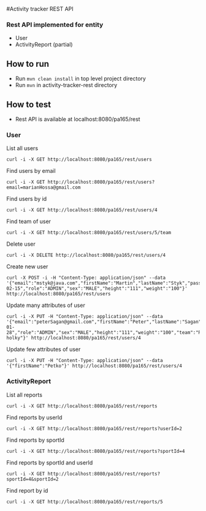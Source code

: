 ﻿#Activity tracker REST API

### Rest API implemented for entity
* User
* ActivityReport (partial)

## How to run
* Run ``mvn clean install`` in top level project directory
* Run ``mvn`` in activity-tracker-rest directory

## How to test
* Rest API is available at localhost:8080/pa165/rest

### User

List all users
```
curl -i -X GET http://localhost:8080/pa165/rest/users
```
Find users by email
```
curl -i -X GET http://localhost:8080/pa165/rest/users?email=marianHossa@gmail.com
```
Find users by id
```
curl -i -X GET http://localhost:8080/pa165/rest/users/4
```
Find team of user
```
curl -i -X GET http://localhost:8080/pa165/rest/users/5/team
```
Delete user
```
curl -i -X DELETE http://localhost:8080/pa165/rest/users/4
```
Create new user
```
curl -X POST -i -H "Content-Type: application/json" --data '{"email":"mstyk@java.com","firstName":"Martin","lastName":"Styk","passwordHash":"200aaa","dateOfBirth":"2008-02-15","role":"ADMIN","sex":"MALE","height":"111","weight":"100"}' http://localhost:8080/pa165/rest/users
```
Update many attributes of user
```
curl -i -X PUT -H "Content-Type: application/json" --data '{"email":"peterSagan@gmail.com","firstName":"Peter","lastName":"Sagan","passwordHash":"200aaa","dateOfBirth":"1990-01-28","role":"ADMIN","sex":"MALE","height":"111","weight":"100","team":"Rychle holky"}' http://localhost:8080/pa165/rest/users/4
```
Update few attributes of user
```
curl -i -X PUT -H "Content-Type: application/json" --data '{"firstName":"Petko"}' http://localhost:8080/pa165/rest/users/4
```

### ActivityReport

List all reports
```
curl -i -X GET http://localhost:8080/pa165/rest/reports
```
Find reports by userId
```
curl -i -X GET http://localhost:8080/pa165/rest/reports?userId=2
```
Find reports by sportId
```
curl -i -X GET http://localhost:8080/pa165/rest/reports?sportId=4
```
Find reports by sportId and userId
```
curl -i -X GET http://localhost:8080/pa165/rest/reports?sportId=4&sportId=2
```
Find report by id
```
curl -i -X GET http://localhost:8080/pa165/rest/reports/5
```
